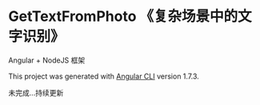 # GetTextFromPhoto 《复杂场景中的文字识别》

Angular + NodeJS 框架


This project was generated with [Angular CLI](https://github.com/angular/angular-cli) version 1.7.3.

未完成...持续更新
